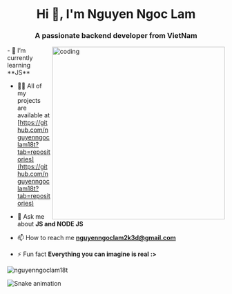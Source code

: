 <h1 align="center">Hi 👋, I'm Nguyen Ngoc Lam</h1>
<h3 align="center">A passionate backend developer from VietNam</h3>
<img align="right" alt="coding" width="400" src="https://camo.githubusercontent.com/5ddf73ad3a205111cf8c686f687fc216c2946a75005718c8da5b837ad9de78c9/68747470733a2f2f7468756d62732e6766796361742e636f6d2f4576696c4e657874446576696c666973682d736d616c6c2e676966">
- 🌱 I’m currently learning **JS**

- 👨‍💻 All of my projects are available at [https://github.com/nguyenngoclam18t?tab=repositories](https://github.com/nguyenngoclam18t?tab=repositories)

- 💬 Ask me about **JS and NODE JS**

- 📫 How to reach me **nguyenngoclam2k3d@gmail.com**

- ⚡ Fun fact **Everything you can imagine is real :>**


<p align="left">
</p>


<p><img align="center" src="https://github-readme-stats.vercel.app/api/top-langs?username=nguyenngoclam18t&show_icons=true&locale=en&layout=compact" alt="nguyenngoclam18t" /></p>


![Snake animation](https://github.com/nguyenngoclam18t/nguyenngoclam18t/blob/output/github-contribution-grid-snake.svg#gh-dark-mode-only)
